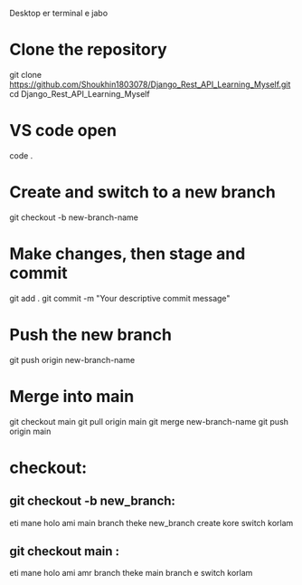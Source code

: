 Desktop er terminal e jabo



# Clone the repository
git clone https://github.com/Shoukhin1803078/Django_Rest_API_Learning_Myself.git
cd Django_Rest_API_Learning_Myself


# VS code open
code .




# Create and switch to a new branch
git checkout -b new-branch-name

# Make changes, then stage and commit
git add .
git commit -m "Your descriptive commit message"

# Push the new branch
git push origin new-branch-name

# Merge into main
git checkout main
git pull origin main
git merge new-branch-name
git push origin main










# checkout: 
## git checkout -b new_branch:
 eti mane holo ami main branch theke new_branch create kore switch korlam
## git checkout main  : 
eti mane holo ami amr branch theke main branch e switch korlam
